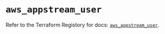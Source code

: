 # `aws_appstream_user`

Refer to the Terraform Registory for docs: [`aws_appstream_user`](https://registry.terraform.io/providers/hashicorp/aws/5.28.0/docs/resources/appstream_user).
